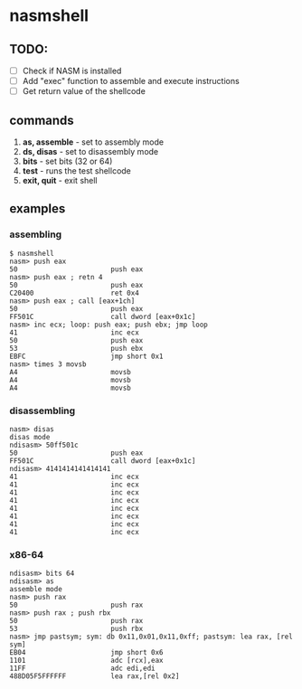 # nasmshell

## TODO:

 - [ ] Check if NASM is installed
 - [ ] Add "exec" function to assemble and execute instructions
 - [ ] Get return value of the shellcode

## commands

1. **as, assemble** - set to assembly mode
2. **ds, disas** - set to disassembly mode
3. **bits** - set bits (32 or 64)
4. **test** - runs the test shellcode
5. **exit, quit** - exit shell

## examples

### assembling

```
$ nasmshell
nasm> push eax
50                       push eax
nasm> push eax ; retn 4
50                       push eax
C20400                   ret 0x4
nasm> push eax ; call [eax+1ch]
50                       push eax
FF501C                   call dword [eax+0x1c]
nasm> inc ecx; loop: push eax; push ebx; jmp loop
41                       inc ecx
50                       push eax
53                       push ebx
EBFC                     jmp short 0x1
nasm> times 3 movsb
A4                       movsb
A4                       movsb
A4                       movsb
```

### disassembling

```
nasm> disas
disas mode
ndisasm> 50ff501c
50                       push eax
FF501C                   call dword [eax+0x1c]
ndisasm> 4141414141414141
41                       inc ecx
41                       inc ecx
41                       inc ecx
41                       inc ecx
41                       inc ecx
41                       inc ecx
41                       inc ecx
41                       inc ecx

```

### x86-64

```
ndisasm> bits 64
ndisasm> as
assemble mode
nasm> push rax
50                       push rax
nasm> push rax ; push rbx
50                       push rax
53                       push rbx
nasm> jmp pastsym; sym: db 0x11,0x01,0x11,0xff; pastsym: lea rax, [rel sym]
EB04                     jmp short 0x6
1101                     adc [rcx],eax
11FF                     adc edi,edi
488D05F5FFFFFF           lea rax,[rel 0x2]
```


